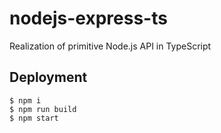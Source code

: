 # nodejs-express-ts
Realization of primitive Node.js API in TypeScript

## Deployment

```
$ npm i
$ npm run build
$ npm start
```